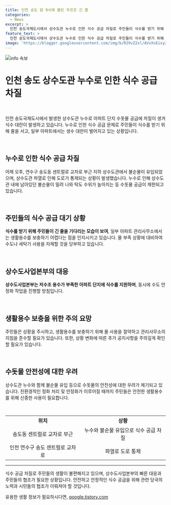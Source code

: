 ```yaml
---
title: 인천 송도 밤 9시에 몰린 우르르 긴 줄
categories:
  - News
excerpt: >
  인천 송도국제도시에서 상수도관 누수로 인한 식수 공급 차질로 주민들이 식수를 받기 위해 줄을 서는 사진이 공개됐다. 지하 상수도관에서의 불순물 유입으로 수돗물 공급이 제한되고, 아파트 단지에서는 생활용수를 보관한 저수조 물이 부족해지면서 식수 공급이 중단될 우려가 있다. 이에 상수도사업본부는 식수 지원 및 수도 안정화 작업을 진행 중이지만, 주민들은 생수가 품절돼 식수 대란이 벌어지고 있어 우려를 표현하고 있다.
feature_text: >
  인천 송도국제도시에서 상수도관 누수로 인한 식수 공급 차질로 주민들이 식수를 받기 위해 줄을 서는 사진이 공개됐다. 지하 상수도관에서의 불순물 유입으로 수돗물 공급이 제한되고, 아파트 단지에서는 생활용수를 보관한 저수조 물이 부족해지면서 식수 공급이 중단될 우려가 있다. 이에 상수도사업본부는 식수 지원 및 수도 안정화 작업을 진행 중이지만, 주민들은 생수가 품절돼 식수 대란이 벌어지고 있어 우려를 표현하고 있다.
image: 'https://blogger.googleusercontent.com/img/b/R29vZ2xl/AVvXsEixyZcFfHzMRdzZMjFBmAUKJYCLCGyLL1o632UiGVXcaFdKo_bkvkuCioo0uUKlGfBVcT3P84aROyZIXSBEx3Aw5nCQ3pTgDom1WDC4m8eifvWiAmWEEVb4x6G_l8C0QH225ldMjyaFvpxGEBGNO37VmDTDMHGhJPq73UglMfDca1-0aw/s1600/blogspot.png'
---
```


<p><img src="https://blogger.googleusercontent.com/img/b/R29vZ2xl/AVvXsEixyZcFfHzMRdzZMjFBmAUKJYCLCGyLL1o632UiGVXcaFdKo_bkvkuCioo0uUKlGfBVcT3P84aROyZIXSBEx3Aw5nCQ3pTgDom1WDC4m8eifvWiAmWEEVb4x6G_l8C0QH225ldMjyaFvpxGEBGNO37VmDTDMHGhJPq73UglMfDca1-0aw/s1600/blogspot.png" alt="info 속보" /></p>

<h1 data-ke-size="size28"><b>인천 송도 상수도관 누수로 인한 식수 공급 차질</b></h1>

<p data-ke-size="size16">&nbsp;</p>

<p>인천 송도국제도시에서 발생한 상수도관 누수로 아파트 단지 수돗물 공급에 차질이 생겨 식수 대란이 발생하고 있습니다. 누수로 인한 식수 공급 문제로 주민들이 식수를 받기 위해 줄을 서고, 일부 아파트에서는 생수 대란이 벌어지고 있는 상황입니다.</p>

<p data-ke-size="size16">&nbsp;</p>

<h2 data-ke-size="size26">누수로 인한 식수 공급 차질</h2>

<p data-ke-size="size16">어제 오후, 연수구 송도동 센트럴로 교차로 부근 지하 상수도관에서 불순물이 유입되었으며, 상수도관 파열로 인해 도로가 통제되는 상황이 발생했습니다. 누수로 인해 상수도관 내에 남아있던 불순물이 밀려 나와 탁도 수위가 높아지는 등 수돗물 공급이 제한되고 있습니다.</p>

<p data-ke-size="size16">&nbsp;</p>

<h2 data-ke-size="size26">주민들의 식수 공급 대기 상황</h2>

<p data-ke-size="size16"><b>식수를 받기 위해 주민들이 긴 줄을 기다리는 모습이 보여</b>, 일부 아파트 관리사무소에서는 생활용수를 보충하기 어렵다는 점을 인지시키고 있습니다. 물 부족 상황에 대비하여 수도나 세탁기 사용을 자제할 것을 당부하고 있습니다.</p>

<p data-ke-size="size16">&nbsp;</p>

<h2 data-ke-size="size26">상수도사업본부의 대응</h2>

<p data-ke-size="size16"><b>상수도사업본부는 저수조 용수가 부족한 아파트 단지에 식수를 지원하며</b>, 동시에 수도 안정화 작업을 진행할 방침입니다.</p>

<p data-ke-size="size16">&nbsp;</p>

<h2 data-ke-size="size26">생활용수 보충을 위한 주의 요망</h2>

<p data-ke-size="size16">주민들은 상황을 주시하고, 생활용수를 보충하기 위해 물 사용을 절약하고 관리사무소의 지침을 준수할 필요가 있습니다. 또한, 상황 변화에 따른 추가 공지사항을 주의깊게 확인할 필요가 있습니다.</p>

<p data-ke-size="size16">&nbsp;</p>

<h2 data-ke-size="size26">수돗물 안전성에 대한 우려</h2>

<p data-ke-size="size16">상수도관 누수와 함께 불순물 유입 등으로 수돗물의 안전성에 대한 우려가 제기되고 있습니다. 친환경적인 정화 처리 및 안정화가 이루어질 때까지 주민들은 안전한 생활용수를 위해 신중한 사용이 필요합니다.</p>

<p data-ke-size="size16">&nbsp;</p>

<table>
    <tbody>
        <tr>
            <td style="text-align: center; height: 17px;"><b>위치</b></td>
            <td style="text-align: center; height: 17px;"><b>상황</b></td>
        </tr>
        <tr>
            <td style="text-align: center; height: 17px;">송도동 센트럴로 교차로 부근</td>
            <td style="text-align: center; height: 17px;">누수와 불순물 유입으로 식수 공급 차질</td>
        </tr>
        <tr>
            <td style="text-align: center; height: 17px;">인천 연수구 송도 센트럴로 교차로</td>
            <td style="text-align: center; height: 17px;">파열로 도로 통제</td>
        </tr>
    </tbody>
</table>

<hr>

<p>식수 공급 차질로 주민들의 생활이 불편해지고 있으며, 상수도사업본부의 빠른 대응과 주민들의 협조가 필요한 상황입니다. 안전하고 안정적인 식수 공급을 위해 관련 당국의 노력과 시민들의 협조가 이뤄져야 할 것입니다.</p>
유용한 생활 정보가 필요하시다면, <a href="https://qoogle.tistory.com" rel="dofollow">qoogle.tistory.com</a>


